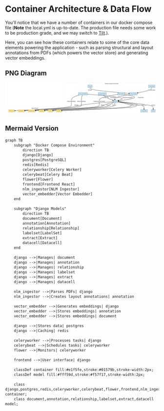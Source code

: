 # Container Architecture & Data Flow

You'll notice that we have a number of containers in our docker compose file (**Note** the local.yml is up-to-date. The
production file needs some work to be production grade, and we may switch to [Tilt](https://tilt.dev/).).

Here, you can see how these containers relate to some of the core data elements powering the application - such as
parsing structural and layout annotations from PDFs (which powers the vector store) and generating vector embeddings.

## PNG Diagram

![Diagram](../../assets/images/diagrams/Open_Contracts_System_Diagram.png)

## Mermaid Version

```mermaid
graph TB
    subgraph "Docker Compose Environment"
        direction TB
        django[Django]
        postgres[PostgreSQL]
        redis[Redis]
        celeryworker[Celery Worker]
        celerybeat[Celery Beat]
        flower[Flower]
        frontend[Frontend React]
        nlm_ingestor[NLM Ingestor]
        vector_embedder[Vector Embedder]
    end

    subgraph "Django Models"
        direction TB
        document[Document]
        annotation[Annotation]
        relationship[Relationship]
        labelset[LabelSet]
        extract[Extract]
        datacell[Datacell]
    end

    django -->|Manages| document
    django -->|Manages| annotation
    django -->|Manages| relationship
    django -->|Manages| labelset
    django -->|Manages| extract
    django -->|Manages| datacell

    nlm_ingestor -->|Parses PDFs| django
    nlm_ingestor -->|Creates layout annotations| annotation

    vector_embedder -->|Generates embeddings| django
    vector_embedder -->|Stores embeddings| annotation
    vector_embedder -->|Stores embeddings| document

    django -->|Stores data| postgres
    django -->|Caching| redis

    celeryworker -->|Processes tasks| django
    celerybeat -->|Schedules tasks| celeryworker
    flower -->|Monitors| celeryworker

    frontend -->|User interface| django

    classDef container fill:#e1f5fe,stroke:#01579b,stroke-width:2px;
    classDef model fill:#fff59d,stroke:#f57f17,stroke-width:2px;

    class django,postgres,redis,celeryworker,celerybeat,flower,frontend,nlm_ingestor,vector_embedder container;
    class document,annotation,relationship,labelset,extract,datacell model;
```
